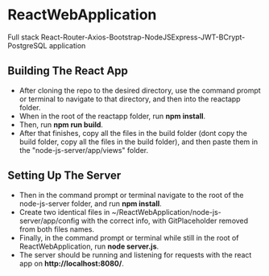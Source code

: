 # ReactWebApplication #
 Full stack React-Router-Axios-Bootstrap-NodeJSExpress-JWT-BCrypt-PostgreSQL application
## Building The React App ##
* After cloning the repo to the desired directory, use the command prompt or terminal to navigate to that directory, and then into the reactapp folder.
* When in the root of the reactapp folder, run **npm install**.
* Then, run **npm run build**.
* After that finishes, copy all the files in the build folder (dont copy the build folder, copy all the files in the build folder), and then paste them in the "node-js-server/app/views" folder.
## Setting Up The Server ##
* Then in the command prompt or terminal navigate to the root of the node-js-server folder, and run **npm install**.
* Create two identical files in ~/ReactWebApplication/node-js-server/app/config with the correct info, with GitPlaceholder removed from both files names.
* Finally, in the command prompt or terminal while still in the root of ReactWebApplication, run **node server.js**.
* The server should be running and listening for requests with the react app on **http://localhost:8080/**.
